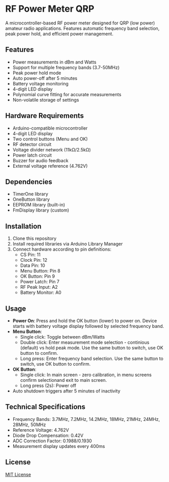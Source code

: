 # RF Power Meter QRP

A microcontroller-based RF power meter designed for QRP (low power) amateur radio applications. Features automatic frequency band selection, peak power hold, and efficient power management.

## Features

- Power measurements in dBm and Watts
- Support for multiple frequency bands (3.7-50MHz)
- Peak power hold mode
- Auto power-off after 5 minutes
- Battery voltage monitoring
- 4-digit LED display
- Polynomial curve fitting for accurate measurements
- Non-volatile storage of settings

## Hardware Requirements

- Arduino-compatible microcontroller
- 4-digit LED display
- Two control buttons (Menu and OK)
- RF detector circuit
- Voltage divider network (11kΩ/2.5kΩ)
- Power latch circuit
- Buzzer for audio feedback
- External voltage reference (4.762V)

## Dependencies

- TimerOne library
- OneButton library
- EEPROM library (built-in)
- FmDisplay library (custom)

## Installation

1. Clone this repository
2. Install required libraries via Arduino Library Manager
3. Connect hardware according to pin definitions:
   - CS Pin: 11
   - Clock Pin: 12
   - Data Pin: 10
   - Menu Button: Pin 8
   - OK Button: Pin 9
   - Power Latch: Pin 7
   - RF Peak Input: A2
   - Battery Monitor: A0

## Usage

- **Power On**: Press and hold the OK button (lower) to power on. Device starts with battery voltage display followed by selected frequency band. 
- **Menu Button**:
  - Single click: Toggle between dBm/Watts
  - Double click: Enter measurement mode selection - continious (default) vs hold peak mode. Use the same button to switch, use OK button to confirm.
  - Long press: Enter frequency band selection. Use the same button to switch, use OK button to confirm.
- **OK Button**:
  - Single click: In main screen - zero calibration, in menu screens confirm selectionand exit to main screen.
  - Long press (2s): Power off
- Auto shutdown triggers after 5 minutes of inactivity

## Technical Specifications

- Frequency Bands: 3.7MHz, 7.2MHz, 14.2MHz, 18MHz, 21MHz, 24MHz, 28MHz, 50MHz 
- Reference Voltage: 4.762V
- Diode Drop Compensation: 0.42V
- ADC Correction Factor: 0.1988/0.1930
- Measurement display updates every 400ms

## License

[MIT License](LICENSE)
